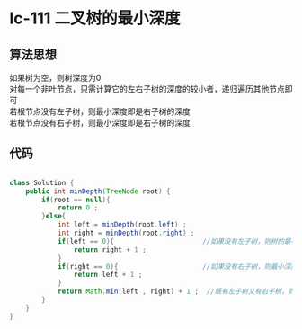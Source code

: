 # lc-111 二叉树的最小深度

## 算法思想
如果树为空，则树深度为0</br>
对每一个非叶节点，只需计算它的左右子树的深度的较小者，递归遍历其他节点即可</br>
若根节点没有左子树，则最小深度即是右子树的深度</br>
若根节点没有右子树，则最小深度即是右子树的深度</br>

## 代码

```java

class Solution {
    public int minDepth(TreeNode root) {
        if(root == null){
            return 0 ;
        }else{
            int left = minDepth(root.left) ;
            int right = minDepth(root.right) ; 
            if(left == 0){                      //如果没有左子树，则树的最小深度为右子树的深度
                return right + 1 ;
            }
            if(right == 0){                     //如果没有右子树，则最小深度为左子树的深度
                return left + 1 ;
            }
            return Math.min(left , right) + 1 ;  //既有左子树又有右子树，则最小深度为两者较小者
        }
    }
}

```
